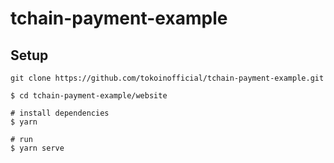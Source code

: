 # tchain-payment-example

## Setup
```
git clone https://github.com/tokoinofficial/tchain-payment-example.git
```

```
$ cd tchain-payment-example/website

# install dependencies
$ yarn

# run 
$ yarn serve
```